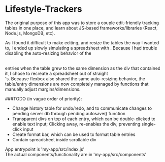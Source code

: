 # Lifestyle-Trackers

The original purpose of this app was to store a couple edit-friendly tracking tables in one place, and learn about JS-based frameworks/libraries (React, Node.js, MongoDB, etc).

As I found it difficult to make editing, and resize the tables the way I wanted to, I ended up slowly simulating a spreadsheet with <table>. Because I had trouble disabling the auto-resizing behavior of the <table> entries when the table grew to the same dimension as the div that contained it, I chose to recreate a spreadsheet out of straight <div>'s. Because flexbox also shared the same auto-resizing behavior, the table/entry dimensions are now completely managed by functions that manually adjust margins/dimensions.
  
###TODO (in vague order of priority):
  - Change history table for undo/redo, and to communicate changes to pending server db through pending autosave() function.
  - Transparent divs on top of each entry, which can be double-clicked to enable text input; Clicking away, re-enables the div, preventing single-click input
  - Create format bar, which can be used to format table entries
  - Contain spreadsheet inside scrollable div
  

App entrypoint is 'my-app/src/index.js'<br>
The actual components/functionality are in 'my-app/src/components'
